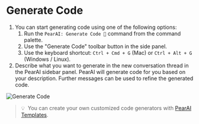 # Generate Code

1. You can start generating code using one of the following options:
   1. Run the `PearAI: Generate Code 💬` command from the command palette.
   1. Use the "Generate Code" toolbar button in the side panel.
   1. Use the keyboard shortcut: `Ctrl + Cmd + G` (Mac) or `Ctrl + Alt + G` (Windows / Linux).
2. Describe what you want to generate in the new conversation thread in the PearAI sidebar panel. PearAI will generate code for you based on your description. Further messages can be used to refine the generated code.

![Generate Code](https://raw.githubusercontent.com/trypear/pearai-extension/main/app/vscode/asset/media/screenshot-generate-code.gif)

> 💡&nbsp;&nbsp;You can create your own customized code generators with [PearAI Templates](https://github.com/trypear/pearai-extension/blob/main/doc/pearai-templates.md).
